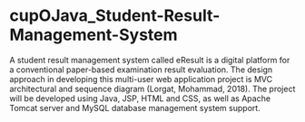 # cupOJava_Student-Result-Management-System
A student result management system called eResult is a digital platform for a conventional paper-based examination result evaluation. The design approach in developing this multi-user web application project is MVC architectural and sequence diagram (Lorgat, Mohammad, 2018). The project will be developed using Java, JSP, HTML and CSS, as well as Apache Tomcat server and MySQL database management system support.
